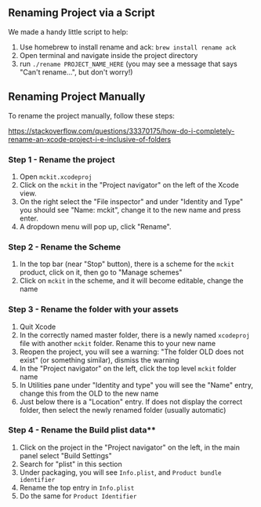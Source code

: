 ## Renaming Project via a Script

We made a handy little script to help:

1. Use homebrew to install rename and ack: `brew install rename ack`
2. Open terminal and navigate inside the project directory
3. run `./rename PROJECT_NAME_HERE` (you may see a message that says "Can't rename...", but don't worry!)

## Renaming Project Manually

To rename the project manually, follow these steps:

https://stackoverflow.com/questions/33370175/how-do-i-completely-rename-an-xcode-project-i-e-inclusive-of-folders

### Step 1 - Rename the project

1. Open `mckit.xcodeproj`
1. Click on the `mckit` in the "Project navigator" on the left of the Xcode view.
1. On the right select the "File inspector" and under "Identity and Type" you should see "Name: mckit", change it to the new name and press enter.
1. A dropdown menu will pop up, click "Rename".

### Step 2 - Rename the Scheme

1. In the top bar (near "Stop" button), there is a scheme for the `mckit` product, click on it, then go to "Manage schemes"
2. Click on `mckit` in the scheme, and it will become editable, change the name

### Step 3 - Rename the folder with your assets

1. Quit Xcode
2. In the correctly named master folder, there is a newly named `xcodeproj` file with another `mckit` folder. Rename this to your new name
3. Reopen the project, you will see a warning: "The folder OLD does not exist" (or something similar), dismiss the warning
4. In the "Project navigator" on the left, click the top level `mckit` folder name
5. In Utilities pane under "Identity and type" you will see the "Name" entry, change this from the OLD to the new name
6. Just below there is a "Location" entry. If does not display the correct folder, then select the newly renamed folder (usually automatic)

### Step 4 - Rename the Build plist data\*\*

1. Click on the project in the "Project navigator" on the left, in the main panel select "Build Settings"
2. Search for "plist" in this section
3. Under packaging, you will see `Info.plist`, and `Product bundle identifier`
4. Rename the top entry in `Info.plist`
5. Do the same for `Product Identifier`


